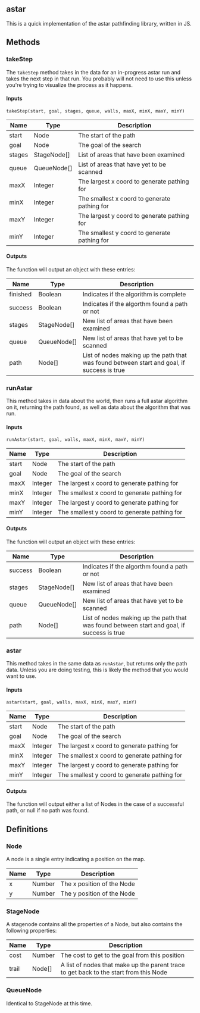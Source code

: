 ## astar

This is a quick implementation of the astar pathfinding library, written in JS.

## Methods

### takeStep

The `takeStep` method takes in the data for an in-progress astar run and takes the next step in that run. You probably will not need to use this unless you're trying to visualize the process as it happens.

#### Inputs

```
takeStep(start, goal, stages, queue, walls, maxX, minX, maxY, minY)
```

| Name | Type | Description |
|-----|-----|-----|
| start | Node | The start of the path |
| goal | Node | The goal of the search |
| stages | StageNode[] | List of areas that have been examined |
| queue | QueueNode[] | List of areas that have yet to be scanned |
| maxX | Integer | The largest x coord to generate pathing for |
| minX | Integer | The smallest x coord to generate pathing for |
| maxY | Integer | The largest y coord to generate pathing for |
| minY | Integer | The smallest y coord to generate pathing for |

#### Outputs

The function will output an object with these entries:

| Name | Type | Description |
|-----|-----|-----|
| finished | Boolean | Indicates if the algorithm is complete |
| success | Boolean | Indicates if the algorthm found a path or not |
| stages | StageNode[] | New list of areas that have been examined |
| queue | QueueNode[] | New list of areas that have yet to be scanned |
| path | Node[] | List of nodes making up the path that was found between start and goal, if success is true |

### runAstar

This method takes in data about the world, then runs a full astar algorithm on it, returning the path found, as well as data about the algorithm that was run.

#### Inputs

```
runAstar(start, goal, walls, maxX, minX, maxY, minY)
```

| Name | Type | Description |
|-----|-----|-----|
| start | Node | The start of the path |
| goal | Node | The goal of the search |
| maxX | Integer | The largest x coord to generate pathing for |
| minX | Integer | The smallest x coord to generate pathing for |
| maxY | Integer | The largest y coord to generate pathing for |
| minY | Integer | The smallest y coord to generate pathing for |

#### Outputs

The function will output an object with these entries:

| Name | Type | Description |
|-----|-----|-----|
| success | Boolean | Indicates if the algorthm found a path or not |
| stages | StageNode[] | New list of areas that have been examined |
| queue | QueueNode[] | New list of areas that have yet to be scanned |
| path | Node[] | List of nodes making up the path that was found between start and goal, if success is true |


### astar

This method takes in the same data as `runAstar`, but returns only the path data. Unless you are doing testing, this is likely the method that you would want to use.

#### Inputs

```
astar(start, goal, walls, maxX, minX, maxY, minY)
```

| Name | Type | Description |
|-----|-----|-----|
| start | Node | The start of the path |
| goal | Node | The goal of the search |
| maxX | Integer | The largest x coord to generate pathing for |
| minX | Integer | The smallest x coord to generate pathing for |
| maxY | Integer | The largest y coord to generate pathing for |
| minY | Integer | The smallest y coord to generate pathing for |

#### Outputs

The function will output either a list of Nodes in the case of a successful path, or null if no path was found.

## Definitions

### Node

A node is a single entry indicating a position on the map.

| Name | Type | Description |
|-----|-----|-----|
| x | Number | The x position of the Node |
| y | Number | The y position of the Node |

### StageNode

A stagenode contains all the properties of a Node, but also contains the following properties:

| Name | Type | Description |
|-----|-----|-----|
| cost | Number | The cost to get to the goal from this position |
| trail | Node[] | A list of nodes that make up the parent trace to get back to the start from this Node |

### QueueNode

Identical to StageNode at this time.